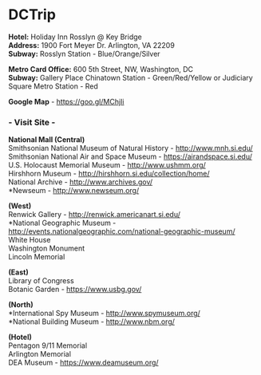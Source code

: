 # DCTrip

**Hotel:** Holiday Inn Rosslyn @ Key Bridge   
**Address:** 1900 Fort Meyer Dr. Arlington, VA 22209    
**Subway:** Rosslyn Station - Blue/Orange/Silver    

**Metro Card Office:** 600 5th Street, NW, Washington, DC   
**Subway:** Gallery Place Chinatown Station - Green/Red/Yellow or Judiciary Square Metro Station - Red   

**Google Map** - https://goo.gl/MChjIi  

### - Visit Site -   
**National Mall (Central)**   
Smithsonian National Museum of Natural History - http://www.mnh.si.edu/  
Smithsonian National Air and Space Museum - https://airandspace.si.edu/  
U.S. Holocaust Memorial Museum - http://www.ushmm.org/  
Hirshhorn Museum - http://hirshhorn.si.edu/collection/home/  
National Archive - http://www.archives.gov/  
*Newseum - http://www.newseum.org/  

**(West)**   
Renwick Gallery - http://renwick.americanart.si.edu/  
*National Geographic Museum - http://events.nationalgeographic.com/national-geographic-museum/  
White House   
Washington Monument    
Lincoln Memorial   

**(East)**   
Library of Congress   
Botanic Garden - https://www.usbg.gov/    

**(North)**   
*International Spy Museum - http://www.spymuseum.org/  
*National Building Museum - http://www.nbm.org/  

**(Hotel)**   
Pentagon 9/11 Memorial   
Arlington Memorial   
DEA Museum - https://www.deamuseum.org/  
